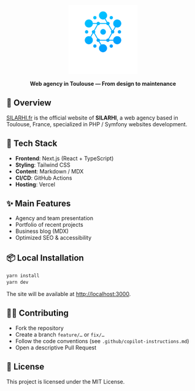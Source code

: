 <p align="center">
  <img src="./public/images/logo-vertical-light-4096.png" alt="SILARHI Logo Vertical" width="180" />
</p>

<p align="center">
  <b>Web agency in Toulouse — From design to maintenance</b>
</p>

## 🚀 Overview

[SILARHI.fr](https://silarhi.fr) is the official website of <b>SILARHI</b>, a web agency based in Toulouse, France, specialized in PHP / Symfony websites development.

## 🧰 Tech Stack

- **Frontend**: Next.js (React + TypeScript)
- **Styling**: Tailwind CSS
- **Content**: Markdown / MDX
- **CI/CD**: GitHub Actions
- **Hosting**: Vercel

## ✨ Main Features

- Agency and team presentation
- Portfolio of recent projects
- Business blog (MDX)
- Optimized SEO & accessibility

## 📦 Local Installation

```bash
yarn install
yarn dev
```

The site will be available at [http://localhost:3000](http://localhost:3000).

## 🧑‍💻 Contributing

- Fork the repository
- Create a branch `feature/…` or `fix/…`
- Follow the code conventions (see `.github/copilot-instructions.md`)
- Open a descriptive Pull Request

## 📄 License

This project is licensed under the MIT License.
